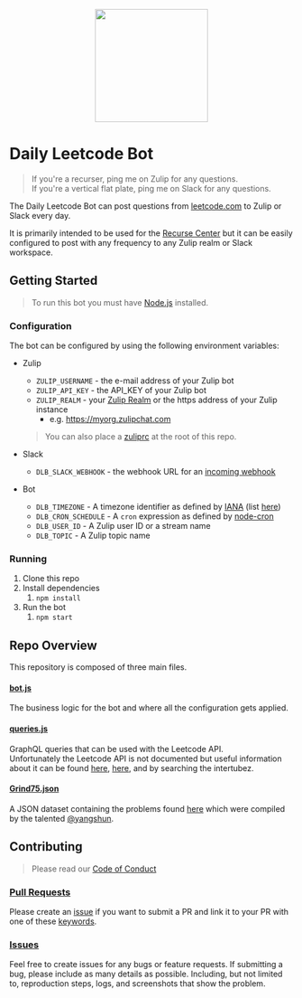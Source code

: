<p align="center">
	<img width="200px" height="200px" src="https://github.com/RodEsp/daily-leetcode-bot/assets/1084688/30e9f79f-0b6a-4691-8537-77f892c635bf">
</p>

# Daily Leetcode Bot 
> If you're a recurser, ping me on Zulip for any questions. <br/>
> If you're a vertical flat plate, ping me on Slack for any questions.

The Daily Leetcode Bot can post questions from [leetcode.com](https://leetcode.com) to Zulip or Slack every day.

It is primarily intended to be used for the [Recurse Center](https://recurse.com/) but it can be easily configured to post with any frequency to any Zulip realm or Slack workspace.

## Getting Started
> To run this bot you must have [Node.js](https://nodejs.org/) installed.

### Configuration
The bot can be configured by using the following environment variables:

* Zulip
	* `ZULIP_USERNAME` - the e-mail address of your Zulip bot
	* `ZULIP_API_KEY` - the API_KEY of your Zulip bot
	* `ZULIP_REALM` - your [Zulip Realm](https://zulip.readthedocs.io/en/latest/subsystems/realms.html) or the https address of your Zulip instance
		* e.g. https://myorg.zulipchat.com
	> You can also place a [zuliprc](https://zulip.com/api/running-bots#running-a-bot) at the root of this repo.

* Slack
	* `DLB_SLACK_WEBHOOK` - the webhook URL for an [incoming webhook](https://api.slack.com/messaging/webhooks)

* Bot
	* `DLB_TIMEZONE` - A timezone identifier as defined by [IANA](https://www.iana.org/) (list [here](https://en.wikipedia.org/wiki/List_of_tz_database_time_zones))
	* `DLB_CRON_SCHEDULE` - A `cron` expression as defined by [node-cron](https://www.npmjs.com/package//node-cron#cron-syntax)
	* `DLB_USER_ID` - A Zulip user ID or a stream name
	* `DLB_TOPIC` - A Zulip topic name

### Running
1. Clone this repo
1. Install dependencies
	1. `npm install`
1. Run the bot
	1. `npm start`

## Repo Overview

This repository is composed of three main files.
#### [bot.js](./bot.js)
The business logic for the bot and where all the configuration gets applied.

#### [queries.js](./queries.js)
GraphQL queries that can be used with the Leetcode API. <br/>
Unfortunately the Leetcode API is not documented but useful information about it can be found [here](https://github.com/aylei/leetcode-rust/issues/12), [here](https://leetcode.com/discuss/general-discussion/1297705/is-there-public-api-endpoints-available-for-leetcode), and by searching the intertubez.

#### [Grind75.json](./Grind75.json)
A JSON dataset containing the problems found [here](https://www.techinterviewhandbook.org/grind75?mode=all&grouping=topics) which were compiled by the talented [@yangshun](https://github.com/yangshun/tech-interview-handbook).

## Contributing

> Please read our [Code of Conduct](CODE_OF_CONDUCT.md)

### [Pull Requests](https://github.com/RodEsp/daily-leetcode-bot/pulls)
Please create an [issue](https://github.com/RodEsp/daily-leetcode-bot/issues) if you want to submit a PR and link it to your PR with one of these [keywords](https://docs.github.com/en/get-started/writing-on-github/working-with-advanced-formatting/using-keywords-in-issues-and-pull-requests#linking-a-pull-request-to-an-issue).

### [Issues](https://github.com/RodEsp/daily-leetcode-bot/issues)
Feel free to create issues for any bugs or feature requests. If submitting a bug, please include as many details as possible. Including, but not limited to, reproduction steps, logs, and screenshots that show the problem.
